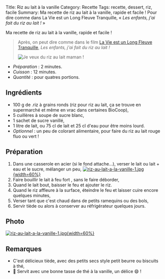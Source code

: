 Title: Riz au lait à la vanille
Category: Recette
Tags: recette, dessert, riz, facile
Summary: Ma recette de riz au lait à la vanille, rapide et facile ! Pour dire comme dans La Vie est un Long Fleuve Tranquille, « *Les enfants, j'ai fait du riz au lait !* »

Ma recette de riz au lait à la vanille, rapide et facile !

> Après, on peut dire comme dans le film [La Vie est un Long Fleuve Tranquille](https://fr.wikipedia.org/wiki/La_vie_est_un_long_fleuve_tranquille),
> *Les enfants, j'ai fait du riz au lait !*
>
> ![Je veux du riz au lait maman !](https://youtu.be/SbzfywL9UKQ?t=19)

- *Préparation* : 2 minutes.
- *Cuisson* : 12 minutes.
- *Quantité* : pour quatres portions.

## Ingrédients
- 100 g de .riz à grains ronds (riz pour riz au lait, ça se trouve en supermarché et même en vrac dans certaines BioCoop),
- 5 cuillères à soupe de sucre blanc,
- 1 sachet de sucre vanillé,
- 1 litre de lait, ou 75 cl de lait et 25 cl d'eau pour être moins lourd.
- *Optionnel* : un peu de colorant alimentaire, pour faire du riz au lait rouge fluo ou vert !

## Préparation
1. Dans une casserole en acier (si le fond attache…), verser le lait ou lait + eau et le sucre, mélanger un peu,
  [![riz-au-lait-a-la-vanille-1.jpg]({filename}images/riz-au-lait-a-la-vanille-1.jpg){width=60%}]({filename}images/riz-au-lait-a-la-vanille-1.jpg)
2. Faire bouillir le lait à feu fort <i class="fa fa-thermometer-full" aria-hidden="true"></i>, sans le faire déborder,
3. Quand le lait bout, baisser le feu <i class="fa fa-thermometer-half" aria-hidden="true"></i> et ajouter le riz.
4. Quand le riz affleure à la surface, éteindre le feu et laisser cuire encore quelques minutes,
5. Verser tant que c'est chaud dans de petits ramequins ou des bols,
6. Servir tiède ou alors à conserver au réfrigérateur quelques jours.

## Photo
[![riz-au-lait-a-la-vanille-1.jpg]({filename}images/riz-au-lait-a-la-vanille-1.jpg){width=60%}]({filename}images/riz-au-lait-a-la-vanille-1.jpg)

## Remarques
- C'est délicieux tiède, avec des petits secs style petit beurre ou biscuits à thé,
- :tea: Servit avec une bonne tasse de thé à la vanille, un délice :smile: !
